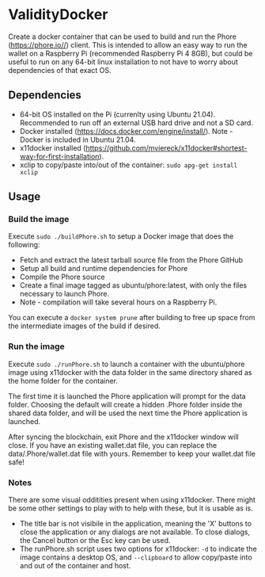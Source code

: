 # ValidityDocker
Create a docker container that can be used to build and run the Phore (https://phore.io//) client.  This is intended to allow an easy way to run the wallet on a Raspberry Pi (recommended Raspberry Pi 4 8GB), but could be useful to run on any 64-bit linux installation to not have to worry about dependencies of that exact OS.


## Dependencies
* 64-bit OS installed on the Pi (currenlty using Ubuntu 21.04).  Recommended to run off an external USB hard drive and not a SD card.
* Docker installed (https://docs.docker.com/engine/install/).  Note - Docker is included in Ubuntu 21.04.
* x11docker installed (https://github.com/mviereck/x11docker#shortest-way-for-first-installation).
* xclip to copy/paste into/out of the container: `sudo apg-get install xclip`

## Usage

### Build the image

Execute `sudo ./buildPhore.sh` to setup a Docker image that does the following:
* Fetch and extract the latest tarball source file from the Phore GitHub
* Setup all build and runtime dependencies for Phore
* Compile the Phore source
* Create a final image tagged as ubuntu/phore:latest, with only the files necessary to launch Phore.
* Note - compilation will take several hours on a Raspberry Pi.

You can execute a `docker system prune` after building to free up space from the intermediate images of the build if desired.

### Run the image

Execute `sudo ./runPhore.sh` to launch a container with the ubuntu/phore image using x11docker with the data folder in the same directory shared as the home folder for the container.  

The first time it is launched the Phore application will prompt for the data folder.  Choosing the default will create a hidden .Phore folder inside the shared data folder, and will be used the next time the Phore application is launched.  

After syncing the blockchain, exit Phore and the x11docker window will close.  If you have an existing wallet.dat file, you can replace the data/.Phore/wallet.dat file with yours.  Remember to keep your wallet.dat file safe!

### Notes

There are some visual odditities present when using x11docker.  There might be some other settings to play with to help with these, but it is usable as is.

* The title bar is not visibile in the application, meaning the 'X' buttons to close the application or any dialogs are not available.  To close dialogs, the Cancel button or the Esc key can be used.
* The runPhore.sh script uses two options for x11docker: `-d` to indicate the image contains a desktop OS, and `--clipboard` to allow copy/paste into and out of the container and host.
